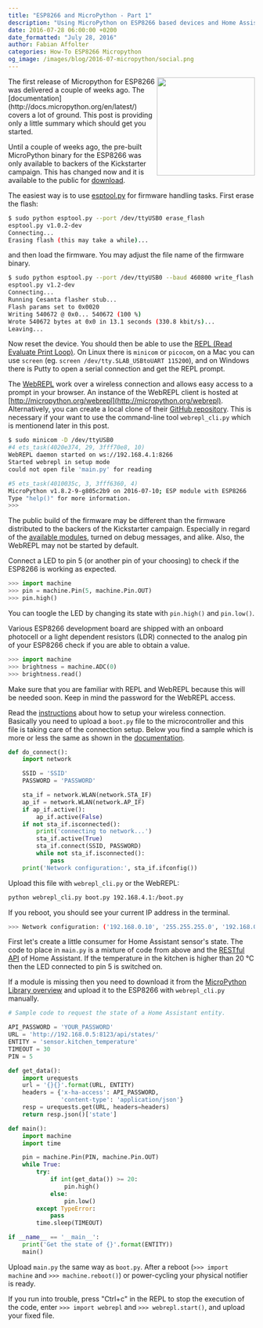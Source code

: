 ```yaml
---
title: "ESP8266 and MicroPython - Part 1"
description: "Using MicroPython on ESP8266 based devices and Home Assistant."
date: 2016-07-28 06:00:00 +0200
date_formatted: "July 28, 2016"
author: Fabian Affolter
categories: How-To ESP8266 Micropython
og_image: /images/blog/2016-07-micropython/social.png
---
```


<img src='/images/blog/2016-07-micropython/micropython.png' style='clear: right; border:none; box-shadow: none; float: right; margin-bottom: 12px;' width='200' />
The first release of Micropython for ESP8266 was delivered a couple of weeks ago. The [documentation](http://docs.micropython.org/en/latest/) covers a lot of ground. This post is providing only a little summary which should get you started.

Until a couple of weeks ago, the pre-built MicroPython binary for the ESP8266 was only available to backers of the Kickstarter campaign. This has changed now and it is available to the public for [download](https://micropython.org/download/#esp8266).

<!--more-->

The easiest way is to use [esptool.py](https://github.com/espressif/esptool) for firmware handling tasks. First erase the flash:

```bash
$ sudo python esptool.py --port /dev/ttyUSB0 erase_flash
esptool.py v1.0.2-dev
Connecting...
Erasing flash (this may take a while)...
```

and then load the firmware. You may adjust the file name of the firmware binary.

```bash
$ sudo python esptool.py --port /dev/ttyUSB0 --baud 460800 write_flash --flash_size=8m 0 esp8266-2016-07-10-v1.8.2.bin
esptool.py v1.2-dev
Connecting...
Running Cesanta flasher stub...
Flash params set to 0x0020
Writing 540672 @ 0x0... 540672 (100 %)
Wrote 540672 bytes at 0x0 in 13.1 seconds (330.8 kbit/s)...
Leaving...
```

Now reset the device. You should then be able to use the [REPL (Read Evaluate Print Loop)](http://docs.micropython.org/en/latest/esp8266/esp8266/tutorial/repl.html#getting-a-micropython-repl-prompt). On Linux there is `minicom` or `picocom`, on a Mac you can use `screen` (eg. `screen /dev/tty.SLAB_USBtoUART 115200`), and on Windows there is Putty to open a serial connection and get the REPL prompt.

The [WebREPL](http://docs.micropython.org/en/latest/esp8266/esp8266/tutorial/repl.html#webrepl-a-prompt-over-wifi) work over a wireless connection and allows easy access to a prompt in your browser. An instance of the WebREPL client is hosted at [http://micropython.org/webrepl](http://micropython.org/webrepl). Alternatively, you can create a local clone of their [GitHub repository](https://github.com/micropython/webrepl). This is necessary if your want to use the command-line tool `webrepl_cli.py` which is mentionend later in this post.

```bash
$ sudo minicom -D /dev/ttyUSB0
#4 ets_task(4020e374, 29, 3fff70e8, 10)
WebREPL daemon started on ws://192.168.4.1:8266
Started webrepl in setup mode
could not open file 'main.py' for reading

#5 ets_task(4010035c, 3, 3fff6360, 4)
MicroPython v1.8.2-9-g805c2b9 on 2016-07-10; ESP module with ESP8266
Type "help()" for more information.
>>>
```

<div class='note'>

The public build of the firmware may be different than the firmware distributed to the backers of the Kickstarter campaign. Especially in regard of the [available modules](http://docs.micropython.org/en/latest/esp8266/quickref.html), turned on debug messages, and alike. Also, the WebREPL may not be started by default.

</div>

Connect a LED to pin 5 (or another pin of your choosing) to check if the ESP8266 is working as expected.

```python
>>> import machine
>>> pin = machine.Pin(5, machine.Pin.OUT)
>>> pin.high()
```

You can toogle the LED by changing its state with `pin.high()` and `pin.low()`.

Various ESP8266 development board are shipped with an onboard photocell or a light dependent resistors (LDR) connected to the analog pin of your ESP8266 check if you are able to obtain a value.

```python
>>> import machine
>>> brightness = machine.ADC(0)
>>> brightness.read()
```

Make sure that you are familiar with REPL and WebREPL because this will be needed soon. Keep in mind the password for the WebREPL access.

Read the [instructions](http://docs.micropython.org/en/latest/esp8266/esp8266/tutorial/network_basics.html) about how to setup your wireless connection. Basically you need to upload a `boot.py` file to the microcontroller and this file is taking care of the connection setup. Below you find a sample which is more or less the same as shown in the [documentation](http://docs.micropython.org/en/latest/esp8266/esp8266/tutorial/network_basics.html#configuration-of-the-wifi).

```python
def do_connect():
    import network

    SSID = 'SSID'
    PASSWORD = 'PASSWORD'

    sta_if = network.WLAN(network.STA_IF)
    ap_if = network.WLAN(network.AP_IF)
    if ap_if.active():
        ap_if.active(False)
    if not sta_if.isconnected():
        print('connecting to network...')
        sta_if.active(True)
        sta_if.connect(SSID, PASSWORD)
        while not sta_if.isconnected():
            pass
    print('Network configuration:', sta_if.ifconfig())
```

Upload this file with `webrepl_cli.py` or the WebREPL:

```bash
python webrepl_cli.py boot.py 192.168.4.1:/boot.py
```

If you reboot, you should see your current IP address in the terminal.

```bash
>>> Network configuration: ('192.168.0.10', '255.255.255.0', '192.168.0.1', '192.168.0.1')
```

First let's create a little consumer for Home Assistant sensor's state. The code to place in `main.py` is a mixture of code from above and the [RESTful API](/developers/rest_api/) of Home Assistant. If the temperature in the kitchen is higher than 20 °C then the LED connected to pin 5 is switched on. 

<div class='note'>

If a module is missing then you need to download it from the [MicroPython Library overview](https://github.com/micropython/micropython-lib) and upload it to the ESP8266 with `webrepl_cli.py` manually.

</div>

```python
# Sample code to request the state of a Home Assistant entity.

API_PASSWORD = 'YOUR_PASSWORD'
URL = 'http://192.168.0.5:8123/api/states/'
ENTITY = 'sensor.kitchen_temperature'
TIMEOUT = 30
PIN = 5

def get_data():
    import urequests
    url = '{}{}'.format(URL, ENTITY)
    headers = {'x-ha-access': API_PASSWORD,
               'content-type': 'application/json'}
    resp = urequests.get(URL, headers=headers)
    return resp.json()['state']

def main():
    import machine
    import time

    pin = machine.Pin(PIN, machine.Pin.OUT)
    while True:
        try:
            if int(get_data()) >= 20:
                pin.high()
            else:
                pin.low()
        except TypeError:
            pass
        time.sleep(TIMEOUT)

if __name__ == '__main__':
    print('Get the state of {}'.format(ENTITY))
    main()
```

Upload `main.py` the same way as `boot.py`. After a reboot (`>>> import machine` and `>>> machine.reboot()`) or power-cycling your physical notifier is ready.

If you run into trouble, press "Ctrl+c" in the REPL to stop the execution of the code, enter `>>> import webrepl` and `>>> webrepl.start()`, and upload your fixed file.
